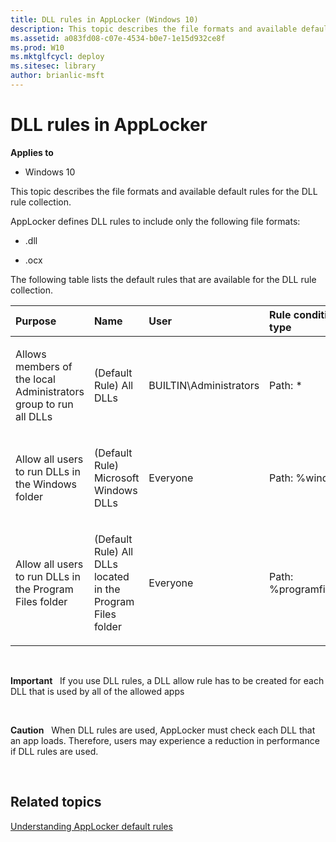 ```yaml
---
title: DLL rules in AppLocker (Windows 10)
description: This topic describes the file formats and available default rules for the DLL rule collection.
ms.assetid: a083fd08-c07e-4534-b0e7-1e15d932ce8f
ms.prod: W10
ms.mktglfcycl: deploy
ms.sitesec: library
author: brianlic-msft
---
```


# DLL rules in AppLocker


**Applies to**

-   Windows 10

This topic describes the file formats and available default rules for the DLL rule collection.

AppLocker defines DLL rules to include only the following file formats:

-   .dll

-   .ocx

The following table lists the default rules that are available for the DLL rule collection.

<table>
<colgroup>
<col width="25%" />
<col width="25%" />
<col width="25%" />
<col width="25%" />
</colgroup>
<thead>
<tr class="header">
<th align="left">Purpose</th>
<th align="left">Name</th>
<th align="left">User</th>
<th align="left">Rule condition type</th>
</tr>
</thead>
<tbody>
<tr class="odd">
<td align="left"><p>Allows members of the local Administrators group to run all DLLs</p></td>
<td align="left"><p>(Default Rule) All DLLs</p></td>
<td align="left"><p>BUILTIN\Administrators</p></td>
<td align="left"><p>Path: *</p></td>
</tr>
<tr class="even">
<td align="left"><p>Allow all users to run DLLs in the Windows folder</p></td>
<td align="left"><p>(Default Rule) Microsoft Windows DLLs</p></td>
<td align="left"><p>Everyone</p></td>
<td align="left"><p>Path: %windir%\*</p></td>
</tr>
<tr class="odd">
<td align="left"><p>Allow all users to run DLLs in the Program Files folder</p></td>
<td align="left"><p>(Default Rule) All DLLs located in the Program Files folder</p></td>
<td align="left"><p>Everyone</p></td>
<td align="left"><p>Path: %programfiles%\*</p></td>
</tr>
</tbody>
</table>

 

**Important**  
If you use DLL rules, a DLL allow rule has to be created for each DLL that is used by all of the allowed apps

 

**Caution**  
When DLL rules are used, AppLocker must check each DLL that an app loads. Therefore, users may experience a reduction in performance if DLL rules are used.

 

## Related topics


[Understanding AppLocker default rules](understanding-applocker-default-rules.md)

 

 





